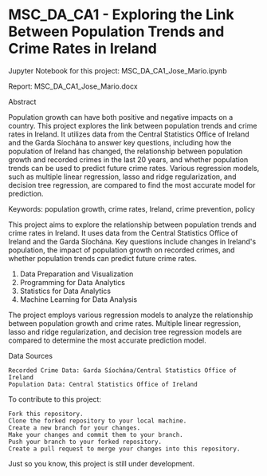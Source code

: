 # MSC_DA_CA1 - Exploring the Link Between Population Trends and Crime Rates in Ireland

Jupyter Notebook for this project: MSC_DA_CA1_Jose_Mario.ipynb

Report: MSC_DA_CA1_Jose_Mario.docx

Abstract

Population growth can have both positive and negative impacts on a country. This project explores the link between population trends and crime rates in Ireland. It utilizes data from the Central Statistics Office of Ireland and the Garda Síochána to answer key questions, including how the population of Ireland has changed, the relationship between population growth and recorded crimes in the last 20 years, and whether population trends can be used to predict future crime rates. Various regression models, such as multiple linear regression, lasso and ridge regularization, and decision tree regression, are compared to find the most accurate model for prediction.

Keywords: population growth, crime rates, Ireland, crime prevention, policy

This project aims to explore the relationship between population trends and crime rates in Ireland. It uses data from the Central Statistics Office of Ireland and the Garda Síochána. Key questions include changes in Ireland's population, the impact of population growth on recorded crimes, and whether population trends can predict future crime rates.

1. Data Preparation and Visualization
2. Programming for Data Analytics
3. Statistics for Data Analytics
4. Machine Learning for Data Analysis

The project employs various regression models to analyze the relationship between population growth and crime rates. Multiple linear regression, lasso and ridge regularization, and decision tree regression models are compared to determine the most accurate prediction model.

Data Sources

    Recorded Crime Data: Garda Síochána/Central Statistics Office of Ireland
    Population Data: Central Statistics Office of Ireland

    
To contribute to this project:

    Fork this repository.
    Clone the forked repository to your local machine.
    Create a new branch for your changes.
    Make your changes and commit them to your branch.
    Push your branch to your forked repository.
    Create a pull request to merge your changes into this repository.

Just so you know, this project is still under development.
